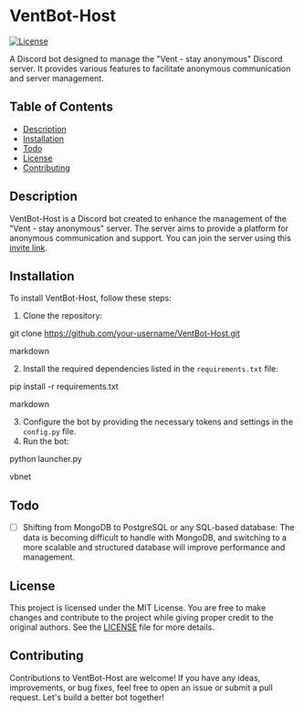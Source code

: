 # VentBot-Host

[![License](https://img.shields.io/badge/license-MIT-blue.svg)](https://opensource.org/licenses/MIT)

A Discord bot designed to manage the "Vent - stay anonymous" Discord server. It provides various features to facilitate anonymous communication and server management.

## Table of Contents
- [Description](#description)
- [Installation](#installation)
- [Todo](#todo)
- [License](#license)
- [Contributing](#contributing)

## Description
VentBot-Host is a Discord bot created to enhance the management of the "Vent - stay anonymous" server. The server aims to provide a platform for anonymous communication and support. You can join the server using this [invite link](https://discord.com/invite/895ZvYNCfW).

## Installation
To install VentBot-Host, follow these steps:
1. Clone the repository:

git clone https://github.com/your-username/VentBot-Host.git

markdown

2. Install the required dependencies listed in the `requirements.txt` file:

pip install -r requirements.txt

markdown

3. Configure the bot by providing the necessary tokens and settings in the `config.py` file.
4. Run the bot:

python launcher.py

vbnet


## Todo
- [ ] Shifting from MongoDB to PostgreSQL or any SQL-based database: The data is becoming difficult to handle with MongoDB, and switching to a more scalable and structured database will improve performance and management.

## License
This project is licensed under the MIT License. You are free to make changes and contribute to the project while giving proper credit to the original authors. See the [LICENSE](LICENSE) file for more details.

## Contributing
Contributions to VentBot-Host are welcome! If you have any ideas, improvements, or bug fixes, feel free to open an issue or submit a pull request. Let's build a better bot together!



